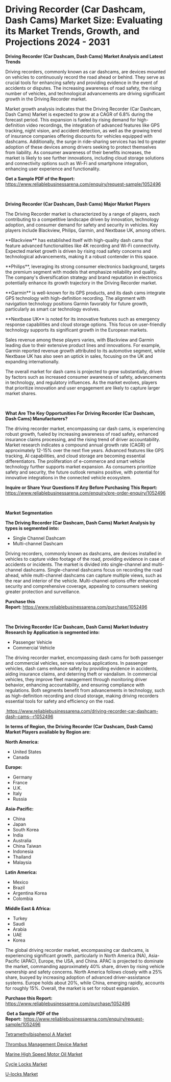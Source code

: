 <p><h1>Driving Recorder (Car Dashcam, Dash Cams) Market Size: Evaluating its Market Trends, Growth, and Projections 2024 - 2031</h1></p><p><strong>Driving Recorder (Car Dashcam, Dash Cams) Market Analysis and Latest Trends</strong></p>
<p><p>Driving recorders, commonly known as car dashcams, are devices mounted on vehicles to continuously record the road ahead or behind. They serve as crucial tools for enhancing safety and providing evidence in the event of accidents or disputes. The increasing awareness of road safety, the rising number of vehicles, and technological advancements are driving significant growth in the Driving Recorder market.</p><p>Market growth analysis indicates that the Driving Recorder (Car Dashcam, Dash Cams) Market is expected to grow at a CAGR of 6.8% during the forecast period. This expansion is fueled by rising demand for high-definition video recordings, the integration of advanced features like GPS tracking, night vision, and accident detection, as well as the growing trend of insurance companies offering discounts for vehicles equipped with dashcams. Additionally, the surge in ride-sharing services has led to greater adoption of these devices among drivers seeking to protect themselves from liability. As consumer awareness of their benefits increases, the market is likely to see further innovations, including cloud storage solutions and connectivity options such as Wi-Fi and smartphone integration, enhancing user experience and functionality.</p></p>
<p><strong>Get a Sample PDF of the Report:&nbsp;</strong> <a href="https://www.reliablebusinessarena.com/enquiry/request-sample/1052496?utm_campaign=1290&utm_medium=2&utm_source=Github&utm_content=ia&utm_term=16102024&utm_id=driving-recorder-car-dashcam-dash-cams">https://www.reliablebusinessarena.com/enquiry/request-sample/1052496</a></p>
<p>&nbsp;</p>
<p><strong>Driving Recorder (Car Dashcam, Dash Cams) Major Market Players</strong></p>
<p><p>The Driving Recorder market is characterized by a range of players, each contributing to a competitive landscape driven by innovation, technology adoption, and consumer demand for safety and security in vehicles. Key players include Blackview, Philips, Garmin, and Nextbase UK, among others.</p><p>**Blackview** has established itself with high-quality dash cams that feature advanced functionalities like 4K recording and Wi-Fi connectivity. Expected market growth is driven by rising road safety concerns and technological advancements, making it a robust contender in this space.</p><p>**Philips**, leveraging its strong consumer electronics background, targets the premium segment with models that emphasize reliability and quality. The company's diversification strategy and brand reputation in electronics potentially enhance its growth trajectory in the Driving Recorder market.</p><p>**Garmin** is well-known for its GPS products, and its dash cams integrate GPS technology with high-definition recording. The alignment with navigation technology positions Garmin favorably for future growth, particularly as smart car technology evolves.</p><p>**Nextbase UK** is noted for its innovative features such as emergency response capabilities and cloud storage options. This focus on user-friendly technology supports its significant growth in the European markets.</p><p>Sales revenue among these players varies, with Blackview and Garmin leading due to their extensive product lines and innovations. For example, Garmin reported revenue growth attributed to its automotive segment, while Nextbase UK has also seen an uptick in sales, focusing on the UK and expanding internationally.</p><p>The overall market for dash cams is projected to grow substantially, driven by factors such as increased consumer awareness of safety, advancements in technology, and regulatory influences. As the market evolves, players that prioritize innovation and user engagement are likely to capture larger market shares.</p></p>
<p>&nbsp;</p>
<p><strong>What Are The Key Opportunities For Driving Recorder (Car Dashcam, Dash Cams) Manufacturers?</strong></p>
<p><p>The driving recorder market, encompassing car dash cams, is experiencing robust growth, fueled by increasing awareness of road safety, enhanced insurance claims processing, and the rising trend of driver accountability. Market research indicates a compound annual growth rate (CAGR) of approximately 12-15% over the next five years. Advanced features like GPS tracking, AI capabilities, and cloud storage are becoming essential differentiators. The proliferation of e-commerce and smart vehicle technology further supports market expansion. As consumers prioritize safety and security, the future outlook remains positive, with potential for innovative integrations in the connected vehicle ecosystem.</p></p>
<p><strong>Inquire or Share Your Questions If Any Before Purchasing This Report:</strong> <a href="https://www.reliablebusinessarena.com/enquiry/pre-order-enquiry/1052496?utm_campaign=1290&utm_medium=2&utm_source=Github&utm_content=ia&utm_term=16102024&utm_id=driving-recorder-car-dashcam-dash-cams">https://www.reliablebusinessarena.com/enquiry/pre-order-enquiry/1052496</a></p>
<p>&nbsp;</p>
<p><strong>Market Segmentation</strong></p>
<p><strong>The Driving Recorder (Car Dashcam, Dash Cams) Market Analysis by types is segmented into:</strong></p>
<p><ul><li>Single Channel Dashcam</li><li>Multi-channel Dashcam</li></ul></p>
<p><p>Driving recorders, commonly known as dashcams, are devices installed in vehicles to capture video footage of the road, providing evidence in case of accidents or incidents. The market is divided into single-channel and multi-channel dashcams. Single-channel dashcams focus on recording the road ahead, while multi-channel dashcams can capture multiple views, such as the rear and interior of the vehicle. Multi-channel options offer enhanced security and comprehensive coverage, appealing to consumers seeking greater protection and surveillance.</p></p>
<p><strong>Purchase this Report:&nbsp;</strong><a href="https://www.reliablebusinessarena.com/purchase/1052496?utm_campaign=1290&utm_medium=2&utm_source=Github&utm_content=ia&utm_term=16102024&utm_id=driving-recorder-car-dashcam-dash-cams">https://www.reliablebusinessarena.com/purchase/1052496</a></p>
<p>&nbsp;</p>
<p><strong>The Driving Recorder (Car Dashcam, Dash Cams) Market Industry Research by Application is segmented into:</strong></p>
<p><ul><li>Passenger Vehicle</li><li>Commercial Vehicle</li></ul></p>
<p><p>The driving recorder market, encompassing dash cams for both passenger and commercial vehicles, serves various applications. In passenger vehicles, dash cams enhance safety by providing evidence in accidents, aiding insurance claims, and deterring theft or vandalism. In commercial vehicles, they improve fleet management through monitoring driver behavior, enhancing accountability, and ensuring compliance with regulations. Both segments benefit from advancements in technology, such as high-definition recording and cloud storage, making driving recorders essential tools for safety and efficiency on the road.</p></p>
<p><a href="https://www.reliablebusinessarena.com/driving-recorder-car-dashcam-dash-cams--r1052496?utm_campaign=1290&utm_medium=2&utm_source=Github&utm_content=ia&utm_term=16102024&utm_id=driving-recorder-car-dashcam-dash-cams">&nbsp;https://www.reliablebusinessarena.com/driving-recorder-car-dashcam-dash-cams--r1052496</a></p>
<p><strong>In terms of Region, the Driving Recorder (Car Dashcam, Dash Cams) Market Players available by Region are:</strong></p>
<p>
    <p> <strong> North America: </strong>
        <ul>
            <li>United States</li>
            <li>Canada</li>
        </ul>
        </p> 
    <p> <strong> Europe: </strong>
        <ul>
            <li>Germany</li>
            <li>France</li>
            <li>U.K.</li>
            <li>Italy</li>
            <li>Russia</li>
        </ul>
        </p> 
    <p> <strong> Asia-Pacific: </strong>
        <ul>
            <li>China</li>
            <li>Japan</li>
            <li>South Korea</li>
            <li>India</li>
            <li>Australia</li>
            <li>China Taiwan</li>
            <li>Indonesia</li>
            <li>Thailand</li>
            <li>Malaysia</li>
        </ul>
        </p> 
    <p> <strong> Latin America: </strong>
        <ul>
            <li>Mexico</li>
            <li>Brazil</li>
            <li>Argentina Korea</li>
            <li>Colombia</li>
        </ul>
        </p> 
    <p> <strong> Middle East & Africa: </strong>
        <ul>
            <li>Turkey</li>
            <li>Saudi</li>
            <li>Arabia</li>
            <li>UAE</li>
            <li>Korea</li>
        </ul>
    </p>
    </p>
<p><p>The global driving recorder market, encompassing car dashcams, is experiencing significant growth, particularly in North America (NA), Asia-Pacific (APAC), Europe, the USA, and China. APAC is projected to dominate the market, commanding approximately 40% share, driven by rising vehicle ownership and safety concerns. North America follows closely with a 25% share, buoyed by increasing adoption of advanced driver-assistance systems. Europe holds about 20%, while China, emerging rapidly, accounts for roughly 15%. Overall, the market is set for robust expansion.</p></p>
<p><strong>Purchase this Report: </strong><a href="https://www.reliablebusinessarena.com/purchase/1052496?utm_campaign=1290&utm_medium=2&utm_source=Github&utm_content=ia&utm_term=16102024&utm_id=driving-recorder-car-dashcam-dash-cams">https://www.reliablebusinessarena.com/purchase/1052496</a></p>
<p>&nbsp;<strong>Get a Sample PDF of the Report:&nbsp;&nbsp;</strong><a href="https://www.reliablebusinessarena.com/enquiry/request-sample/1052496?utm_campaign=1290&utm_medium=2&utm_source=Github&utm_content=ia&utm_term=16102024&utm_id=driving-recorder-car-dashcam-dash-cams">https://www.reliablebusinessarena.com/enquiry/request-sample/1052496</a></p>
<p><strong></strong></p>
<p><p><a href="https://www.linkedin.com/pulse/tetramethylbisphenol-market-evolution-key-trends-regional-dynamics-9xadc?trk=public_post_embed_feed-article-content&utm_campaign=1290&utm_medium=2&utm_source=Github&utm_content=ia&utm_term=16102024&utm_id=driving-recorder-car-dashcam-dash-cams">Tetramethylbisphenol A Market</a></p><p><a href="https://www.linkedin.com/pulse/investing-thrombus-management-device-market-trends-leading-products-p9wcc?trk=public_post_embed_feed-article-content&utm_campaign=1290&utm_medium=2&utm_source=Github&utm_content=ia&utm_term=16102024&utm_id=driving-recorder-car-dashcam-dash-cams">Thrombus Management Device Market</a></p><p><a href="https://www.linkedin.com/pulse/future-innovation-global-marine-high-speed-motor-oil-market-utnbc?trk=public_post_embed_feed-article-content&utm_campaign=1290&utm_medium=2&utm_source=Github&utm_content=ia&utm_term=16102024&utm_id=driving-recorder-car-dashcam-dash-cams">Marine High Speed Motor Oil Market</a></p><p><a href="https://github.com/judesaxav/Market-Research-Report-List-1/blob/main/cycle-locks-market.md?utm_campaign=1290&utm_medium=2&utm_source=Github&utm_content=ia&utm_term=16102024&utm_id=driving-recorder-car-dashcam-dash-cams">Cycle Locks Market</a></p><p><a href="https://github.com/caetlinivcar/Market-Research-Report-List-1/blob/main/u-locks-market.md?utm_campaign=1290&utm_medium=2&utm_source=Github&utm_content=ia&utm_term=16102024&utm_id=driving-recorder-car-dashcam-dash-cams">U-locks Market</a></p></p>